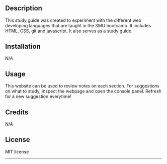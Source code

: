 # <Preowrk Study Guide>

## Description

This study guide was created to experiment with the different web developing languages that are taught in the SMU bootcamp. It includes HTML, CSS, git and javascript. It also serves as a study guide.


## Installation

N/A

## Usage

This website can be used to review notes on each section. For suggestions on what to study, inspect the webpage and open the console panel. Refresh for a new suggestion everytime!

## Credits

N/A
## License

MIT license

---


